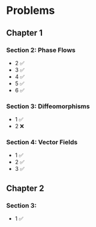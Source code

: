 # Problems
## Chapter 1
### Section 2: Phase Flows
* 2 ✅
* 3 ✅
* 4 ✅
* 5 ✅
* 6 ✅

### Section 3: Diffeomorphisms
* 1 ✅
* 2 ❌

### Section 4: Vector Fields
* 1 ✅
* 2 ✅
* 3 ✅

## Chapter 2
### Section 3:
* 1 ✅